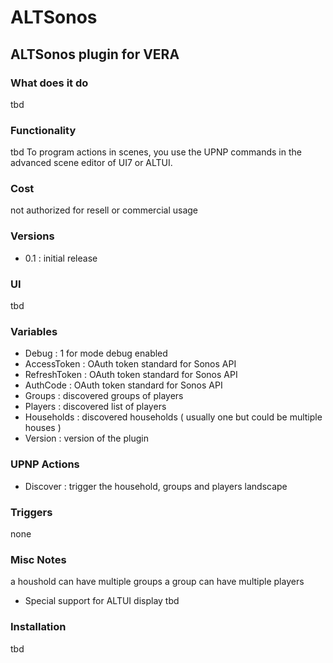 # ALTSonos
## ALTSonos plugin for VERA

### What does it do
tbd

### Functionality
tbd
To program actions in scenes, you use the UPNP commands in the advanced scene editor of UI7 or ALTUI.

### Cost
not authorized for resell or commercial usage

### Versions
- 0.1 : initial release

### UI
tbd

### Variables
- Debug : 1 for mode debug enabled
- AccessToken : OAuth token standard for Sonos API
- RefreshToken : OAuth token standard for Sonos API
- AuthCode : OAuth token standard for Sonos API
- Groups : discovered groups of players
- Players : discovered list of players
- Households : discovered households ( usually one but could be multiple houses )
- Version : version of the plugin

### UPNP Actions
- Discover : trigger the household, groups and players landscape

### Triggers
none

### Misc Notes
a houshold can have multiple groups
a group can have multiple players

* Special support for ALTUI display
tbd

### Installation
tbd
